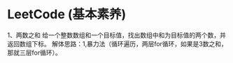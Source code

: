 # LeetCode (基本素养)
1、两数之和
   给一个整数数组和一个目标值，找出数组中和为目标值的两个数，并返回数组下标。
   解体思路：1,暴力法（循环遍历，两层for循环，如果是3数之和，那就三层for循环）。

